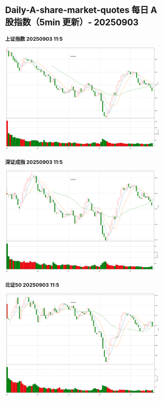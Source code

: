 
# Daily-A-share-market-quotes 每日 A 股指数（5min 更新）- 20250903

### 上证指数 20250903 11:5
![](./fig/2025/9/20250903-sh000001.png)

### 深证成指 20250903 11:5
![](./fig/2025/9/20250903-sz399001.png)

### 北证50 20250903 11:5
![](./fig/2025/9/20250903-bj899050.png)

